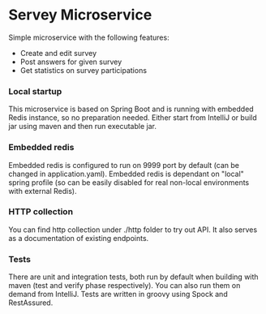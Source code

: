 # Servey Microservice

Simple microservice with the following features:
* Create and edit survey
* Post answers for given survey
* Get statistics on survey participations

### Local startup

This microservice is based on Spring Boot and is running with embedded Redis instance, 
so no preparation needed. Either start from IntelliJ or build jar using maven and then run executable jar.

### Embedded redis
Embedded redis is configured to run on 9999 port by default (can be changed in application.yaml). Embedded redis is dependant on "local" spring profile (so can be easily disabled for real non-local environments with external Redis). 

### HTTP collection

You can find http collection under ./http folder to try out API. It also serves as a documentation of existing endpoints.

### Tests
There are unit and integration tests, both run by default when building with maven (test and verify phase respectively). You can also run them on demand from IntelliJ.
Tests are written in groovy using Spock and RestAssured.
